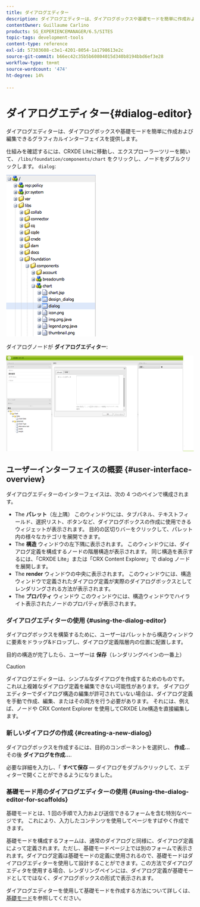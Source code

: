 ```yaml
---
title: ダイアログエディター
description: ダイアログエディターは、ダイアログボックスや基礎モードを簡単に作成および編集できるグラフィカルインターフェイスを提供します。
contentOwner: Guillaume Carlino
products: SG_EXPERIENCEMANAGER/6.5/SITES
topic-tags: development-tools
content-type: reference
exl-id: 57303608-c3e1-4201-8054-1a1798613e2c
source-git-commit: b66ec42c35b5b60804015d340b8194bbd6ef3e28
workflow-type: tm+mt
source-wordcount: '474'
ht-degree: 14%

---
```


# ダイアログエディター{#dialog-editor}

ダイアログエディターは、ダイアログボックスや基礎モードを簡単に作成および編集できるグラフィカルインターフェイスを提供します。

仕組みを確認するには、CRXDE Liteに移動し、エクスプローラーツリーを開いて、 `/libs/foundation/components/chart` をクリックし、ノードをダブルクリックします。 `dialog`:

![chlimage_1-247](assets/chlimage_1-247.png)

ダイアログノードが **ダイアログエディター**:

![screen_shot_2012-02-01at25033pm](assets/screen_shot_2012-02-01at25033pm.png)

## ユーザーインターフェイスの概要 {#user-interface-overview}

ダイアログエディターのインターフェイスは、次の 4 つのペインで構成されます。

* The **パレット**（左上隅） このウィンドウには、タブパネル、テキストフィールド、選択リスト、ボタンなど、ダイアログボックスの作成に使用できるウィジェットが表示されます。 目的の区切りバーをクリックして、パレット内の様々なカテゴリを展開できます。
* The **構造** ウィンドウの左下隅に表示されます。 このウィンドウには、ダイアログ定義を構成するノードの階層構造が表示されます。 同じ構造を表示するには、「CRXDE Lite」または「CRX Content Explorer」で dialog ノードを展開します。
* The **render** ウィンドウの中央に表示されます。 このウィンドウには、構造ウィンドウで定義されたダイアログ定義が実際のダイアログボックスとしてレンダリングされる方法が表示されます。
* The **プロパティ** ウィンドウ このウィンドウには、構造ウィンドウでハイライト表示されたノードのプロパティが表示されます。

### ダイアログエディターの使用 {#using-the-dialog-editor}

ダイアログボックスを構築するために、ユーザーはパレットから構造ウィンドウに要素をドラッグ&amp;ドロップし、ダイアログ定義階層内の位置に配置します。

目的の構造が完了したら、ユーザーは **保存**（レンダリングペインの一番上）

>[!CAUTION]
>
>ダイアログエディターは、シンプルなダイアログを作成するためのものです。 これ以上複雑なダイアログ定義を編集できない可能性があります。 ダイアログエディターでダイアログ構造の編集が許可されていない場合は、ダイアログ定義を手動で作成、編集、またはその両方を行う必要があります。 それには、例えば、ノードや CRX Content Explorer を使用してCRXDE Lite構造を直接編集します。

### 新しいダイアログの作成 {#creating-a-new-dialog}

ダイアログボックスを作成するには、目的のコンポーネントを選択し、 **作成…** その後 **ダイアログを作成…**.

必要な詳細を入力し、「 **すべて保存**  — ダイアログをダブルクリックして、エディターで開くことができるようになりました。

### 基礎モード用のダイアログエディターの使用 {#using-the-dialog-editor-for-scaffolds}

基礎モードとは、1 回の手順で入力および送信できるフォームを含む特別なページです。 これにより、入力したコンテンツを使用してページをすばやく作成できます。

基礎モードを構成するフォームは、通常のダイアログと同様に、ダイアログ定義によって定義されます。ただし、基礎モードページ上では別のフォームで表示されます。ダイアログ定義は基礎モードの定義に使用されるので、基礎モードはダイアログエディターを使用して設計することができます。この方法でダイアログエディタを使用する場合、レンダリングペインには、ダイアログ定義が基礎モードとしてではなく、ダイアログボックスの形式で表示されます。

ダイアログエディターを使用して基礎モードを作成する方法について詳しくは、[基礎モード](/help/sites-authoring/scaffolding.md)を参照してください。
